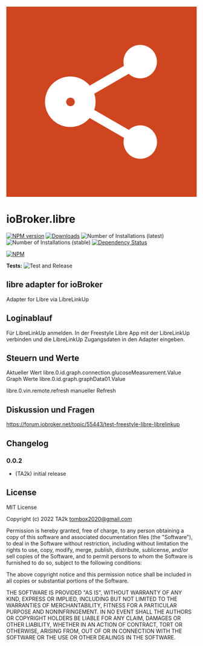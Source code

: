 ![Logo](admin/libre.png)
# ioBroker.libre

[![NPM version](https://img.shields.io/npm/v/iobroker.libre.svg)](https://www.npmjs.com/package/iobroker.libre)
[![Downloads](https://img.shields.io/npm/dm/iobroker.libre.svg)](https://www.npmjs.com/package/iobroker.libre)
![Number of Installations (latest)](https://iobroker.live/badges/libre-installed.svg)
![Number of Installations (stable)](https://iobroker.live/badges/libre-stable.svg)
[![Dependency Status](https://img.shields.io/david/TA2k/iobroker.libre.svg)](https://david-dm.org/TA2k/iobroker.libre)

[![NPM](https://nodei.co/npm/iobroker.libre.png?downloads=true)](https://nodei.co/npm/iobroker.libre/)

**Tests:** ![Test and Release](https://github.com/TA2k/ioBroker.libre/workflows/Test%20and%20Release/badge.svg)

## libre adapter for ioBroker

Adapter for Libre via LibreLinkUp

## Loginablauf

Für LibreLinkUp anmelden. In der Freestyle Libre App mit der LibreLinkUp verbinden und die LibreLinkUp Zugangsdaten in den Adapter eingeben.

## Steuern und Werte

Aktueller Wert libre.0.id.graph.connection.glucoseMeasurement.Value
Graph Werte libre.0.id.graph.graphData01.Value

libre.0.vin.remote.refresh manueller Refresh

## Diskussion und Fragen

<https://forum.iobroker.net/topic/55443/test-freestyle-libre-librelinkup>

## Changelog

### 0.0.2
* (TA2k) initial release

## License
MIT License

Copyright (c) 2022 TA2k <tombox2020@gmail.com>

Permission is hereby granted, free of charge, to any person obtaining a copy
of this software and associated documentation files (the "Software"), to deal
in the Software without restriction, including without limitation the rights
to use, copy, modify, merge, publish, distribute, sublicense, and/or sell
copies of the Software, and to permit persons to whom the Software is
furnished to do so, subject to the following conditions:

The above copyright notice and this permission notice shall be included in all
copies or substantial portions of the Software.

THE SOFTWARE IS PROVIDED "AS IS", WITHOUT WARRANTY OF ANY KIND, EXPRESS OR
IMPLIED, INCLUDING BUT NOT LIMITED TO THE WARRANTIES OF MERCHANTABILITY,
FITNESS FOR A PARTICULAR PURPOSE AND NONINFRINGEMENT. IN NO EVENT SHALL THE
AUTHORS OR COPYRIGHT HOLDERS BE LIABLE FOR ANY CLAIM, DAMAGES OR OTHER
LIABILITY, WHETHER IN AN ACTION OF CONTRACT, TORT OR OTHERWISE, ARISING FROM,
OUT OF OR IN CONNECTION WITH THE SOFTWARE OR THE USE OR OTHER DEALINGS IN THE
SOFTWARE.